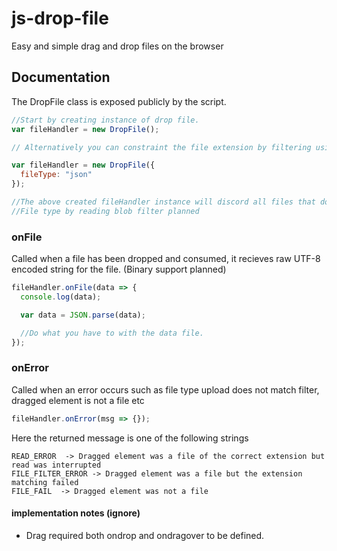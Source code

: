 # js-drop-file

Easy and simple drag and drop files on the browser

## Documentation

The DropFile class is exposed publicly by the script.

```js
//Start by creating instance of drop file.
var fileHandler = new DropFile();

// Alternatively you can constraint the file extension by filtering using

var fileHandler = new DropFile({
  fileType: "json"
});

//The above created fileHandler instance will discord all files that do not have the extension .json
//File type by reading blob filter planned
```

### onFile

Called when a file has been dropped and consumed, it recieves raw UTF-8 encoded string for the file.
(Binary support planned)

```js
fileHandler.onFile(data => {
  console.log(data);

  var data = JSON.parse(data);

  //Do what you have to with the data file.
});
```

### onError

Called when an error occurs such as file type upload does not match filter, dragged element is not a file etc

```js
fileHandler.onError(msg => {});
```

Here the returned message is one of the following strings

    READ_ERROR  -> Dragged element was a file of the correct extension but read was interrupted
    FILE_FILTER_ERROR -> Dragged element was a file but the extension matching failed
    FILE_FAIL  -> Dragged element was not a file

#### implementation notes (ignore)

- Drag required both ondrop and ondragover to be defined.

